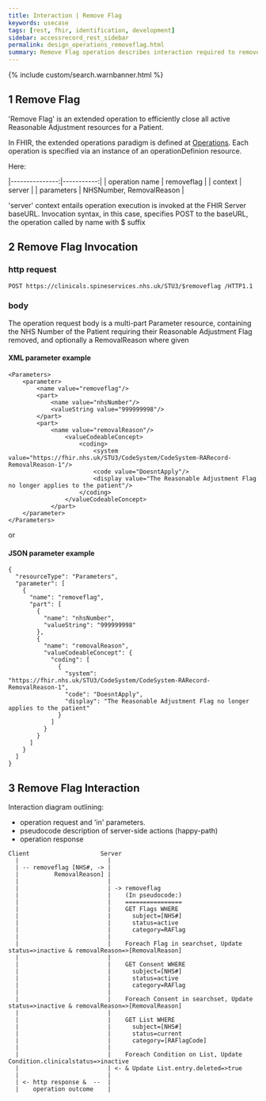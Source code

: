 ```yaml
---
title: Interaction | Remove Flag
keywords: usecase
tags: [rest, fhir, identification, development]
sidebar: accessrecord_rest_sidebar
permalink: design_operations_removeflag.html
summary: Remove Flag operation describes interaction required to remove (soft delete) a Reasonable Adjustment Flag entirely, including all Adjustments, Impairments and Consents on Spine via the FHIR&reg; Reasonable Adjustments API
---
```

{% include custom/search.warnbanner.html %}

## 1 Remove Flag ##

'Remove Flag' is an extended operation to efficiently close all active Reasonable Adjustment resources for a Patient.

In FHIR, the extended operations paradigm is defined at [Operations](http://hl7.org/fhir/operations.html). Each operation is specified via an instance of an operationDefinion resource.

Here:

|---------------:|-----------:|
| operation name | removeflag |
| context        | server     |
| parameters     | NHSNumber, RemovalReason |

'server' context entails operation execution is invoked at the FHIR Server baseURL. Invocation syntax, in this case, specifies POST to the baseURL, the operation called by name with $ suffix

## 2 Remove Flag Invocation ##

### http request ###
```
POST https://clinicals.spineservices.nhs.uk/STU3/$removeflag /HTTP1.1
```
### body ###
The operation request body is a multi-part Parameter resource, containing the NHS Number of the Patient requiring their Reasonable Adjustment Flag removed, and optionally a RemovalReason where given

#### XML parameter example ####
```
<Parameters>
    <parameter>
        <name value="removeflag"/>
        <part>
            <name value="nhsNumber"/>
            <valueString value="999999998"/>
        </part>
        <part>
            <name value="removalReason"/>
                <valueCodeableConcept>
                    <coding>
                        <system value="https://fhir.nhs.uk/STU3/CodeSystem/CodeSystem-RARecord-RemovalReason-1"/>
                        <code value="DoesntApply"/>
                        <display value="The Reasonable Adjustment Flag no longer applies to the patient"/>
                    </coding>
                </valueCodeableConcept>
            </part>
    </parameter>
</Parameters>
```
or 

#### JSON parameter example ####

```
{
  "resourceType": "Parameters",
  "parameter": [
    {
      "name": "removeflag",
      "part": [
        {
          "name": "nhsNumber",
          "valueString": "999999998"
        },
        {
          "name": "removalReason",
          "valueCodeableConcept": {
            "coding": [
              {
                "system": "https://fhir.nhs.uk/STU3/CodeSystem/CodeSystem-RARecord-RemovalReason-1",
                "code": "DoesntApply",
                "display": "The Reasonable Adjustment Flag no longer applies to the patient"
              }
            ]
          }
        }
      ]
    }
  ]
}
```

## 3 Remove Flag Interaction ##

Interaction diagram outlining:
* operation request and 'in' parameters.
* pseudocode description of server-side actions (happy-path) 
* operation response

```
Client                    Server
  |                         |
  | -- removeflag [NHS#, -> |
  |          RemovalReason] |
  |                         |
  |                         | -> removeflag 
  |                         |    (In pseudocode:)
  |                         |    ================
  |                         |    GET Flags WHERE
  |                         |      subject=[NHS#]
  |                         |      status=active
  |                         |      category=RAFlag
  |                         |  
  |                         |    Foreach Flag in searchset, Update status=>inactive & removalReason=>[RemovalReason] 
  |                         |    
  |                         |    GET Consent WHERE
  |                         |      subject=[NHS#]
  |                         |      status=active
  |                         |      category=RAFlag
  |                         | 
  |                         |    Foreach Consent in searchset, Update status=>inactive & removalReason=>[RemovalReason] 
  |                         | 
  |                         |    GET List WHERE
  |                         |      subject=[NHS#]
  |                         |      status=current
  |                         |      category=[RAFlagCode]
  |                         | 
  |                         |    Foreach Condition on List, Update Condition.clinicalstatus=>inactive 
  |                         | <- & Update List.entry.deleted=>true 
  |                         | 
  | <- http response &  --  |
  |    operation outcome    |   
```



